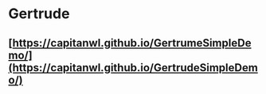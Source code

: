 # Gertrude

## [https://capitanwl.github.io/GertrumeSimpleDemo/](https://capitanwl.github.io/GertrudeSimpleDemo/)
